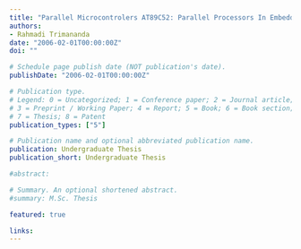```yaml
---
title: "Parallel Microcontrolers AT89C52: Parallel Processors In Embedded System Application Of Robotics"
authors:
- Rahmadi Trimananda
date: "2006-02-01T00:00:00Z"
doi: ""

# Schedule page publish date (NOT publication's date).
publishDate: "2006-02-01T00:00:00Z"

# Publication type.
# Legend: 0 = Uncategorized; 1 = Conference paper; 2 = Journal article;
# 3 = Preprint / Working Paper; 4 = Report; 5 = Book; 6 = Book section;
# 7 = Thesis; 8 = Patent
publication_types: ["5"]

# Publication name and optional abbreviated publication name.
publication: Undergraduate Thesis
publication_short: Undergraduate Thesis

#abstract: 

# Summary. An optional shortened abstract.
#summary: M.Sc. Thesis

featured: true

links:
---
```

